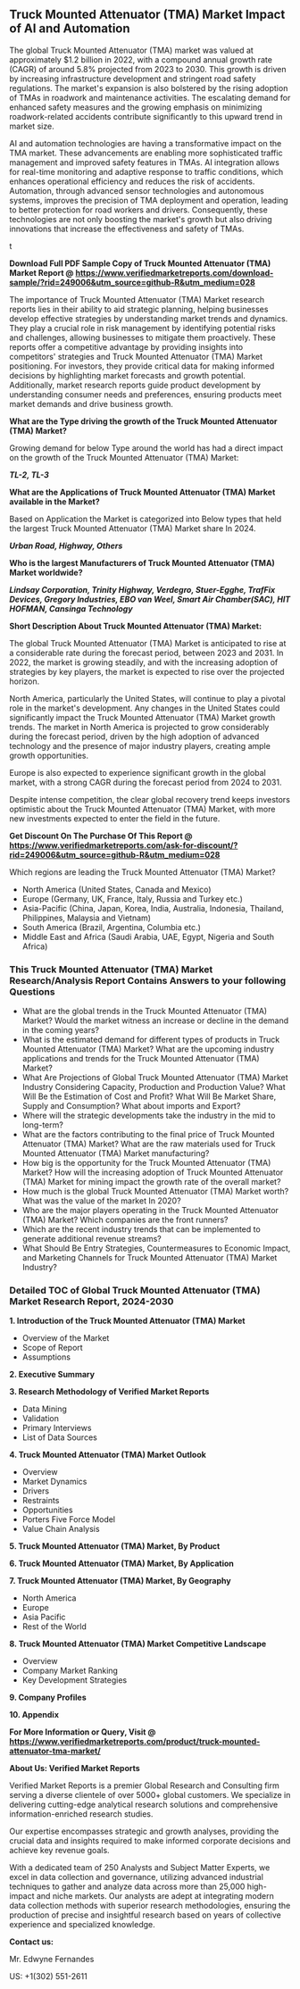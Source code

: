 <h2>Truck Mounted Attenuator (TMA) Market Impact of AI and Automation</h2><p>The global Truck Mounted Attenuator (TMA) market was valued at approximately $1.2 billion in 2022, with a compound annual growth rate (CAGR) of around 5.8% projected from 2023 to 2030. This growth is driven by increasing infrastructure development and stringent road safety regulations. The market's expansion is also bolstered by the rising adoption of TMAs in roadwork and maintenance activities. The escalating demand for enhanced safety measures and the growing emphasis on minimizing roadwork-related accidents contribute significantly to this upward trend in market size.</p><p>AI and automation technologies are having a transformative impact on the TMA market. These advancements are enabling more sophisticated traffic management and improved safety features in TMAs. AI integration allows for real-time monitoring and adaptive response to traffic conditions, which enhances operational efficiency and reduces the risk of accidents. Automation, through advanced sensor technologies and autonomous systems, improves the precision of TMA deployment and operation, leading to better protection for road workers and drivers. Consequently, these technologies are not only boosting the market's growth but also driving innovations that increase the effectiveness and safety of TMAs.</p>t</p><p id="" class=""><strong>Download Full PDF Sample Copy of Truck Mounted Attenuator (TMA) Market Report @ <a href="https://www.verifiedmarketreports.com/download-sample/?rid=249006&utm_source=github-R&utm_medium=028" target="_blank">https://www.verifiedmarketreports.com/download-sample/?rid=249006&utm_source=github-R&utm_medium=028</a></strong></p><p>The importance of&nbsp;Truck Mounted Attenuator (TMA) Market research reports lies in their ability to aid strategic planning, helping businesses develop effective strategies by understanding market trends and dynamics. They play a crucial role in risk management by identifying potential risks and challenges, allowing businesses to mitigate them proactively. These reports offer a competitive advantage by providing insights into competitors' strategies and Truck Mounted Attenuator (TMA) Market positioning. For investors, they provide critical data for making informed decisions by highlighting market forecasts and growth potential. Additionally, market research reports guide product development by understanding consumer needs and preferences, ensuring products meet market demands and drive business growth.</p><p><strong>What are the&nbsp;Type driving the growth of the Truck Mounted Attenuator (TMA) Market?</strong></p><p id="" class="">Growing demand for below Type around the world has had a direct impact on the growth of the Truck Mounted Attenuator (TMA) Market:</p><em><strong>TL-2, TL-3</strong></em></p><strong>What are the&nbsp;Applications&nbsp;of Truck Mounted Attenuator (TMA) Market available in the Market?</strong></p><p id="" class="">Based on Application the Market is categorized into Below types that held the largest Truck Mounted Attenuator (TMA) Market share In 2024.</p><em><strong>Urban Road, Highway, Others</strong></em></p><strong>Who is the largest Manufacturers of Truck Mounted Attenuator (TMA) Market worldwide?</strong></p><p><em><strong>Lindsay Corporation, Trinity Highway, Verdegro, Stuer-Egghe, TrafFix Devices, Gregory Industries, EBO van Weel, Smart Air Chamber(SAC), HIT HOFMAN, Cansinga Technology</strong></em></p><p id="" class=""><strong>Short Description About Truck Mounted Attenuator (TMA) Market:</strong></p><p>The global Truck Mounted Attenuator (TMA) Market is anticipated to rise at a considerable rate during the forecast period, between 2023 and 2031. In 2022, the market is growing steadily, and with the increasing adoption of strategies by key players, the market is expected to rise over the projected horizon.</p><p>North America, particularly the United States, will continue to play a pivotal role in the market's development. Any changes in the United States could significantly impact the Truck Mounted Attenuator (TMA) Market growth trends. The market in North America is projected to grow considerably during the forecast period, driven by the high adoption of advanced technology and the presence of major industry players, creating ample growth opportunities.</p><p>Europe is also expected to experience significant growth in the global market, with a strong CAGR during the forecast period from 2024 to 2031.</p><p>Despite intense competition, the clear global recovery trend keeps investors optimistic about the Truck Mounted Attenuator (TMA) Market, with more new investments expected to enter the field in the future.</p><p id="" class=""><strong>Get Discount On The Purchase Of This Report @ <a href="https://www.verifiedmarketreports.com/ask-for-discount/?rid=249006&utm_source=github-R&utm_medium=028" target="_blank">https://www.verifiedmarketreports.com/ask-for-discount/?rid=249006&utm_source=github-R&utm_medium=028</a></strong></p>Which regions are leading the Truck Mounted Attenuator (TMA) Market?</p><ul><li>North America (United States, Canada and Mexico)</li><li>Europe (Germany, UK, France, Italy, Russia and Turkey etc.)</li><li>Asia-Pacific (China, Japan, Korea, India, Australia, Indonesia, Thailand, Philippines, Malaysia and Vietnam)</li><li>South America (Brazil, Argentina, Columbia etc.)</li><li>Middle East and Africa (Saudi Arabia, UAE, Egypt, Nigeria and South Africa)</li></ul><h3 id="" class="">This Truck Mounted Attenuator (TMA) Market Research/Analysis Report Contains Answers to your following Questions</h3><ul><li>What are the global trends in the Truck Mounted Attenuator (TMA) Market? Would the market witness an increase or decline in the demand in the coming years?</li><li>What is the estimated demand for different types of products in Truck Mounted Attenuator (TMA) Market? What are the upcoming industry applications and trends for the Truck Mounted Attenuator (TMA) Market?</li><li>What Are Projections of Global Truck Mounted Attenuator (TMA) Market Industry Considering Capacity, Production and Production Value? What Will Be the Estimation of Cost and Profit? What Will Be Market Share, Supply and Consumption? What about imports and Export?</li><li>Where will the strategic developments take the industry in the mid to long-term?</li><li>What are the factors contributing to the final price of Truck Mounted Attenuator (TMA) Market? What are the raw materials used for Truck Mounted Attenuator (TMA) Market manufacturing?</li><li>How big is the opportunity for the Truck Mounted Attenuator (TMA) Market? How will the increasing adoption of Truck Mounted Attenuator (TMA) Market for mining impact the growth rate of the overall market?</li><li>How much is the global Truck Mounted Attenuator (TMA) Market worth? What was the value of the market In 2020?</li><li>Who are the major players operating in the Truck Mounted Attenuator (TMA) Market? Which companies are the front runners?</li><li>Which are the recent industry trends that can be implemented to generate additional revenue streams?</li><li>What Should Be Entry Strategies, Countermeasures to Economic Impact, and Marketing Channels for Truck Mounted Attenuator (TMA) Market Industry?</li></ul><h3 id="" class="">Detailed TOC of Global Truck Mounted Attenuator (TMA) Market Research Report, 2024-2030</h3><p id="" class=""><strong>1. Introduction of the Truck Mounted Attenuator (TMA) Market</strong></p><ul><li>Overview of the Market</li><li>Scope of Report</li><li>Assumptions</li></ul><p id="" class=""><strong>2. Executive Summary</strong></p><p id="" class=""><strong>3. Research Methodology of Verified Market Reports</strong></p><ul><li>Data Mining</li><li>Validation</li><li>Primary Interviews</li><li>List of Data Sources</li></ul><p id="" class=""><strong>4. Truck Mounted Attenuator (TMA) Market Outlook</strong></p><ul><li>Overview</li><li>Market Dynamics</li><li>Drivers</li><li>Restraints</li><li>Opportunities</li><li>Porters Five Force Model</li><li>Value Chain Analysis</li></ul><p id="" class=""><strong>5. Truck Mounted Attenuator (TMA) Market, By Product</strong></p><p id="" class=""><strong>6. Truck Mounted Attenuator (TMA) Market, By Application</strong></p><p id="" class=""><strong>7. Truck Mounted Attenuator (TMA) Market, By Geography</strong></p><ul><li>North America</li><li>Europe</li><li>Asia Pacific</li><li>Rest of the World</li></ul><p id="" class=""><strong>8. Truck Mounted Attenuator (TMA) Market Competitive Landscape</strong></p><ul><li>Overview</li><li>Company Market Ranking</li><li>Key Development Strategies</li></ul><p id="" class=""><strong>9. Company Profiles</strong></p><p id="" class=""><strong>10. Appendix</strong></p><p id="" class=""><strong>For More Information or Query, Visit @ <a href="https://www.verifiedmarketreports.com/product/truck-mounted-attenuator-tma-market/" target="_blank">https://www.verifiedmarketreports.com/product/truck-mounted-attenuator-tma-market/</a></strong></p><p id="" class=""><strong>About Us: Verified Market Reports</strong></p><p id="" class="">Verified Market Reports is a premier Global Research and Consulting firm serving a diverse clientele of over 5000+ global customers. We specialize in delivering cutting-edge analytical research solutions and comprehensive information-enriched research studies.</p><p id="" class="">Our expertise encompasses strategic and growth analyses, providing the crucial data and insights required to make informed corporate decisions and achieve key revenue goals.</p><p id="" class="">With a dedicated team of 250 Analysts and Subject Matter Experts, we excel in data collection and governance, utilizing advanced industrial techniques to gather and analyze data across more than 25,000 high-impact and niche markets. Our analysts are adept at integrating modern data collection methods with superior research methodologies, ensuring the production of precise and insightful research based on years of collective experience and specialized knowledge.</p><p id="" class=""><strong>Contact us:</strong></p><p id="" class="">Mr. Edwyne Fernandes</p><p id="" class="">US: +1(302) 551-2611</p>